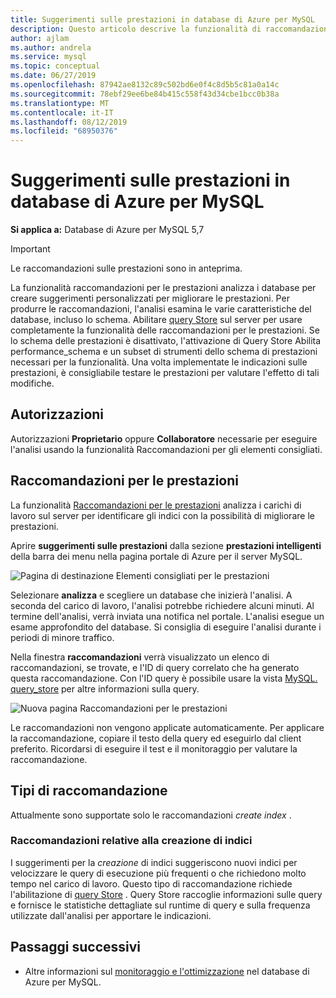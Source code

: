 ```yaml
---
title: Suggerimenti sulle prestazioni in database di Azure per MySQL
description: Questo articolo descrive la funzionalità di raccomandazione per le prestazioni del database di Azure per MySQL
author: ajlam
ms.author: andrela
ms.service: mysql
ms.topic: conceptual
ms.date: 06/27/2019
ms.openlocfilehash: 87942ae8132c89c502bd6e0f4c8d5b5c81a0a14c
ms.sourcegitcommit: 78ebf29ee6be84b415c558f43d34cbe1bcc0b38a
ms.translationtype: MT
ms.contentlocale: it-IT
ms.lasthandoff: 08/12/2019
ms.locfileid: "68950376"
---
```

# <a name="performance-recommendations-in-azure-database-for-mysql"></a>Suggerimenti sulle prestazioni in database di Azure per MySQL

**Si applica a:** Database di Azure per MySQL 5,7

> [!IMPORTANT]
> Le raccomandazioni sulle prestazioni sono in anteprima.

La funzionalità raccomandazioni per le prestazioni analizza i database per creare suggerimenti personalizzati per migliorare le prestazioni. Per produrre le raccomandazioni, l'analisi esamina le varie caratteristiche del database, incluso lo schema. Abilitare [query Store](concepts-query-store.md) sul server per usare completamente la funzionalità delle raccomandazioni per le prestazioni. Se lo schema delle prestazioni è disattivato, l'attivazione di Query Store Abilita performance_schema e un subset di strumenti dello schema di prestazioni necessari per la funzionalità. Una volta implementate le indicazioni sulle prestazioni, è consigliabile testare le prestazioni per valutare l'effetto di tali modifiche.

## <a name="permissions"></a>Autorizzazioni

Autorizzazioni **Proprietario** oppure **Collaboratore** necessarie per eseguire l'analisi usando la funzionalità Raccomandazioni per gli elementi consigliati.

## <a name="performance-recommendations"></a>Raccomandazioni per le prestazioni

La funzionalità [Raccomandazioni per le prestazioni](concepts-performance-recommendations.md) analizza i carichi di lavoro sul server per identificare gli indici con la possibilità di migliorare le prestazioni.

Aprire **suggerimenti sulle prestazioni** dalla sezione **prestazioni intelligenti** della barra dei menu nella pagina portale di Azure per il server MySQL.

![Pagina di destinazione Elementi consigliati per le prestazioni](./media/concepts-performance-recommendations/performance-recommendations-page.png)

Selezionare **analizza** e scegliere un database che inizierà l'analisi. A seconda del carico di lavoro, l'analisi potrebbe richiedere alcuni minuti. Al termine dell'analisi, verrà inviata una notifica nel portale. L'analisi esegue un esame approfondito del database. Si consiglia di eseguire l'analisi durante i periodi di minore traffico.

Nella finestra **raccomandazioni** verrà visualizzato un elenco di raccomandazioni, se trovate, e l'ID di query correlato che ha generato questa raccomandazione. Con l'ID query è possibile usare la vista [MySQL. query_store](concepts-query-store.md#mysqlquery_store) per altre informazioni sulla query.

![Nuova pagina Raccomandazioni per le prestazioni](./media/concepts-performance-recommendations/performance-recommendations-result.png)

Le raccomandazioni non vengono applicate automaticamente. Per applicare la raccomandazione, copiare il testo della query ed eseguirlo dal client preferito. Ricordarsi di eseguire il test e il monitoraggio per valutare la raccomandazione.

## <a name="recommendation-types"></a>Tipi di raccomandazione

Attualmente sono supportate solo le raccomandazioni *create index* .

### <a name="create-index-recommendations"></a>Raccomandazioni relative alla creazione di indici

I suggerimenti per la *creazione* di indici suggeriscono nuovi indici per velocizzare le query di esecuzione più frequenti o che richiedono molto tempo nel carico di lavoro. Questo tipo di raccomandazione richiede l'abilitazione di [query Store](concepts-query-store.md) . Query Store raccoglie informazioni sulle query e fornisce le statistiche dettagliate sul runtime di query e sulla frequenza utilizzate dall'analisi per apportare le indicazioni.

## <a name="next-steps"></a>Passaggi successivi
- Altre informazioni sul [monitoraggio e l'ottimizzazione](concepts-monitoring.md) nel database di Azure per MySQL.